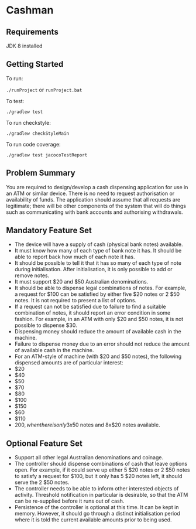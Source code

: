 Cashman
===================

Requirements
------------

JDK 8 installed

Getting Started
---------------

To run:

`./runProject` or `runProject.bat`

To test:

`./gradlew test`

To run checkstyle:

`./gradlew checkStyleMain`

To run code coverage:

`./gradlew test jacocoTestReport`

Problem Summary
---------------

You are required to design/develop a cash dispensing application for use in an ATM or similar device.  There is no need to request authorisation or availability of funds. The application should assume that all requests are legitimate; there will be other components of the system that will do things such as communicating with bank accounts and authorising withdrawals.


Mandatory Feature Set
---------------------
* The device will have a supply of cash (physical bank notes) available.
* It must know how many of each type of bank note it has. It should be able to report back how much of each note it has.
* It should be possible to tell it that it has so many of each type of note during initialisation. After initialisation, it is only possible to add or remove notes.
* It must support $20 and $50 Australian denominations.
* It should be able to dispense legal combinations of notes. For example, a request for $100 can be satisfied by either five $20 notes or 2 $50 notes. It is not required to present a list of options.
* If a request can not be satisfied due to failure to find a suitable combination of notes, it should report an error condition in some fashion. For example, in an ATM with only $20 and $50 notes, it is not possible to dispense $30.
* Dispensing money should reduce the amount of available cash in the machine.
* Failure to dispense money due to an error should not reduce the amount of available cash in the machine.
* For an ATM-style of machine (with $20 and $50 notes), the following dispensed amounts are of particular interest:
* $20
* $40
* $50
* $70
* $80
* $100
* $150
* $60
* $110
* $200, when there is only 3x$50 notes and 8x$20 notes available.

Optional Feature Set
--------------------

* Support all other legal Australian denominations and coinage.
* The controller should dispense combinations of cash that leave options open. For example, if it could serve up either 5 $20 notes or 2 $50 notes to satisfy a request for $100, but it only has 5 $20 notes left, it should serve the 2 $50 notes.
* The controller needs to be able to inform other interested objects of activity. Threshold notification in particular is desirable, so that the ATM can be re-supplied before it runs out of cash.
* Persistence of the controller is optional at this time. It can be kept in memory. However, it should go through a distinct initialisation period where it is told the current available amounts prior to being used.